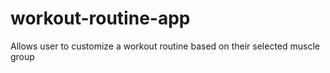 # workout-routine-app
Allows user to customize a workout routine based on their selected muscle group
